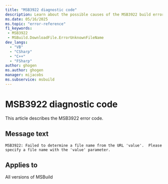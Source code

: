 ```yaml
---
title: "MSB3922 diagnostic code"
description: Learn about the possible causes of the MSB3922 build error, and get troubleshooting tips.
ms.date: 05/16/2025
ms.topic: "error-reference"
f1_keywords:
 - MSB3922
 - MSBuild.DownloadFile.ErrorUnknownFileName
dev_langs:
  - "VB"
  - "CSharp"
  - "C++"
  - "FSharp"
author: ghogen
ms.author: ghogen
manager: mijacobs
ms.subservice: msbuild
---
```


# MSB3922 diagnostic code

<!-- :::ErrorDefinitionDescription::: -->
<!-- :::editable-content name="introDescription"::: -->
This article describes the MSB3922 error code.
<!-- :::editable-content-end::: -->

## Message text

<!-- :::editable-content name="messageText"::: -->
`MSB3922: Failed to determine a file name from the URL 'value'.  Please specify a file name with the 'value' parameter.`
<!-- :::editable-content-end::: -->
<!-- MSB3922: Failed to determine a file name from the URL "{0}".  Please specify a file name with the "{1}" parameter. -->

<!-- :::editable-content name="postOutputDescription"::: -->
<!--
{StrBegin="MSB3922: "}
-->
<!-- :::editable-content-end::: -->
<!-- :::ErrorDefinitionDescription-end::: -->

## Applies to

All versions of MSBuild
